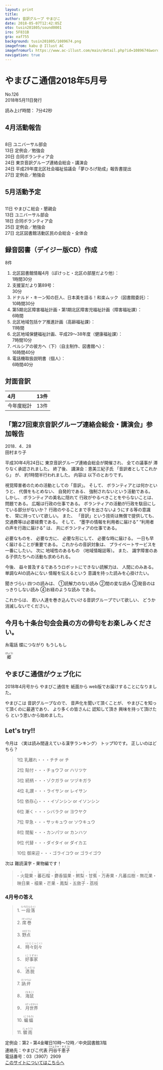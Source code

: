 ```yaml
---
layout: print
title: 
author: 音訳グループ やまびこ
date: 2018-05-07T12:42:05Z
oto: tusin201805/sound0001
iro: 5F831B
gra: eaf755
background: tusin201805/1089674.png
imagefrom: kabu @ Illust AC
imagefromurl: https://www.ac-illust.com/main/detail.php?id=1089674&word=%E7%B7%91%E3%81%AE%E3%81%8D%E3%82%89%E3%81%8D%E3%82%89%E8%83%8C%E6%99%AF%E7%B4%A0%E6%9D%90
navigation: true
---
```

   

# <span data-dur="4.096" data-begin="2.050">やまびこ通信2018年5月号</span>

<span data-dur="2.477" data-begin="6.146">No.126</span>  
<span data-dur="4.023" data-begin="8.623">2018年5月11日発行</span>

<span data-dur="1.582" data-begin="12.646">読み上げ時間：</span>
<span data-dur="2.509" data-begin="14.228">7分42秒</span>

## <span data-dur="2.55" data-begin="16.737">4月活動報告</span>

<img class="migi" src="media/tusin201805/cut1.png" alt="" />

<span data-dur="1.011" data-begin="19.287">8日</span>
<span data-dur="2.278" data-begin="20.298">ユニバーサル部会</span>  
<span data-dur="1.487" data-begin="22.576">13日</span>
<span data-dur="2.786" data-begin="24.063">定例会／勉強会</span>  
<span data-dur="1.026" data-begin="26.849">20日</span>
<span data-dur="2.46" data-begin="27.875">合同ボランティア会</span>  
<span data-dur="1.391" data-begin="30.335">24日</span>
<span data-dur="4.923" data-begin="31.726">東京音訳グループ連絡会総会・講演会</span>  
<span data-dur="1.391" data-begin="36.649">24日</span>
<span data-dur="7.124" data-begin="38.040">平成29年度北区社会福祉協議会「夢ひろげ助成」報告書提出</span>  
<span data-dur="1.628" data-begin="45.164">27日</span>
<span data-dur="2.785" data-begin="46.792">定例会／勉強会</span>

## <span data-dur="2.499" data-begin="49.577">5月活動予定</span>

<img class="migi" src="media/tusin201805/cut2.png" alt="" />

<span data-dur="1.497" data-begin="52.076">11日</span>
<span data-dur="3.339" data-begin="53.573">やまびこ総会・懇親会</span>  
<span data-dur="1.488" data-begin="56.912">13日</span>
<span data-dur="2.277" data-begin="58.400">ユニバーサル部会</span>  
<span data-dur="1.536" data-begin="60.677">18日</span>
<span data-dur="2.459" data-begin="62.213">合同ボランティア会</span>  
<span data-dur="1.496" data-begin="64.672">25日</span>
<span data-dur="2.785" data-begin="66.168">定例会／勉強会</span>  
<span data-dur="1.627" data-begin="68.953">27日</span>
<span data-dur="5.308" data-begin="70.580">北区図書館活動区民の会総会・全体会</span>

## <span data-dur="3.853" data-begin="75.888">録音図書（デイジー版CD）作成</span>

<span data-dur="1.671" data-begin="79.741">8件</span>

1. <span data-dur="5.601" data-begin="82.303">北区図書館情報4月（ぽけっと・北区の部屋だより他）：</span>  
<span data-dur="2.462" data-begin="87.904">1時間30分</span>
2. <span data-dur="2.769" data-begin="91.085">支援室だより第89号：</span>  
<span data-dur="1.901" data-begin="93.854">30分</span>
3. <span data-dur="1.569" data-begin="96.652">ドナルド・キーン</span><span data-dur="1.354" data-begin="98.221">知の巨人、</span><span data-dur="1.666" data-begin="99.575">日本美を語る！</span><span data-dur="1.34" data-begin="101.241">和楽ムック</span><span data-dur="1.555" data-begin="102.581">（図書館委託）：</span>  
<span data-dur="2.479" data-begin="104.136">10時間30分</span>
4. <span data-dur="1.181" data-begin="107.465">第5期</span><span data-dur="2.582" data-begin="108.646">北区障害福祉計画・</span><span data-dur="1.245" data-begin="111.228">第1期</span><span data-dur="2.676" data-begin="112.473">北区障害児福祉計画</span><span data-dur="1.649" data-begin="115.149">（障害福祉課）：</span>  
<span data-dur="1.833" data-begin="116.798">6時間</span>
5. <span data-dur="3.197" data-begin="119.365">北区地域包括ケア推進計画</span><span data-dur="1.51" data-begin="122.562">（高齢福祉課）：</span>  
<span data-dur="2.063" data-begin="124.072">11時間</span>
6. <span data-dur="2.731" data-begin="127.026">北区地域保健福祉計画、</span><span data-dur="2.963" data-begin="129.757">平成29～38年度</span><span data-dur="1.564" data-begin="132.720">（健康福祉課）：</span>  
<span data-dur="2.229" data-begin="134.284">7時間10分</span>
7. <span data-dur="1.758" data-begin="137.379">ペルシアの彼方へ</span><span data-dur="0.725" data-begin="139.137">（下）</span><span data-dur="1.523" data-begin="139.862">（自主制作、</span><span data-dur="1.322" data-begin="141.385">図書館へ）：</span>  
<span data-dur="2.672" data-begin="142.707">16時間40分</span>
8. <span data-dur="2.796" data-begin="146.284">電話機取扱説明書</span><span data-dur="0.987" data-begin="149.080">（個人）：</span>  
<span data-dur="2.47" data-begin="150.067">6時間40分</span>

## <span data-dur="2.099" data-begin="152.537">対面音訳</span>

|<span data-dur="1.12" data-begin="154.636">4月</span>|<span data-dur="1.974" data-begin="155.756">13件</span>|
|:---|---:|
|<span data-dur="1.779" data-begin="157.730">今年度総計</span>|<span data-dur="1.975" data-begin="159.509">13件</span>|

## <span data-dur="1.783" data-begin="161.484">「第27回</span><span data-dur="3.183" data-begin="163.267">東京音訳グループ連絡会</span><span data-dur="2.102" data-begin="166.450">総会・講演会」</span><span data-dur="2.109" data-begin="168.552">参加報告</span>

<span data-dur="3.525" data-begin="170.661">2018．4．28</span>  
<span data-dur="1.875" data-begin="174.186">田村まり子</span>

<span data-dur="3.279" data-begin="176.061">平成30年4月24日に</span>
<span data-dur="4.745" data-begin="179.340">東京音訳グループ連絡会総会が開催され、</span>
<span data-dur="1.615" data-begin="184.085">全ての議事が</span>
<span data-dur="3.488" data-begin="185.700">滞りなく承認されました。</span>
<span data-dur="1.306" data-begin="189.188">終了後、</span>
<span data-dur="2.35" data-begin="190.494">講演会：恵美三紀子氏</span>
<span data-dur="2.033" data-begin="192.844">「音訳者としてこれから」</span>
<span data-dur="0.764" data-begin="194.877">が、</span>
<span data-dur="3.487" data-begin="195.641">約1時間半行われました。</span>
<span data-dur="1.298" data-begin="199.128">内容は</span>
<span data-dur="2.953" data-begin="200.426">以下のとおりです。</span>

<span data-dur="4.199" data-begin="203.379">視覚障害者のための活動としての「音訳」。</span>
<span data-dur="1.05" data-begin="207.578">そして、</span>
<span data-dur="2.436" data-begin="208.628">ボランティアとは何かというと、</span>
<span data-dur="1.894" data-begin="211.064">代償をもとめない、</span>
<span data-dur="1.666" data-begin="212.958">自発的である、</span>
<span data-dur="3.377" data-begin="214.624">強制されないという活動である。</span>
<span data-dur="1.038" data-begin="218.001">しかし、</span>
<span data-dur="2.311" data-begin="219.039">ボランティアの美名に隠れて</span>
<span data-dur="2.854" data-begin="221.350">行政がやるべきことをやらないことは、</span>
<span data-dur="2.256" data-begin="224.204">問題である。</span>
<span data-dur="3.235" data-begin="226.460">広報は行政の仕事である。</span>
<span data-dur="4.565" data-begin="229.695">ボランティアの活動が行政を駄目にしている部分がないか？</span>
<span data-dur="4.198" data-begin="234.260">行政のやることまで手を出さないようにする等の意識を、</span>
<span data-dur="2.883" data-begin="238.458">常に持っていて欲しい。</span>
<span data-dur="0.845" data-begin="241.341">また、</span>
<span data-dur="3.67" data-begin="242.186">「音訳」という技術は無償で提供しても、</span>
<span data-dur="3.389" data-begin="245.856">交通費等は必要経費である。</span>
<span data-dur="1.049" data-begin="249.245">そして、</span>
<span data-dur="2.659" data-begin="250.294">&ldquo;墨字の情報を利用者に届ける&rdquo;</span>
<span data-dur="2.591" data-begin="252.953">&ldquo;利用者の声を行政に届ける&rdquo;</span>
<span data-dur="0.733" data-begin="255.544">は、</span>
<span data-dur="3.641" data-begin="256.277">共にボランティアの仕事である。</span>

<span data-dur="1.601" data-begin="259.918">必要なものを、</span>
<span data-dur="1.653" data-begin="261.519">必要な方に、</span>
<span data-dur="1.986" data-begin="263.172">必要な形にして、</span>
<span data-dur="2.832" data-begin="265.158">必要な時に届ける。</span>
<span data-dur="3.945" data-begin="267.990">一日も早く届けることが重要である。</span>
<span data-dur="2.263" data-begin="271.935">これからの音訳対象は、</span>
<span data-dur="3.486" data-begin="274.198">プライベートサービスを一番にしたい。</span>
<span data-dur="1.017" data-begin="277.684">次に</span>
<span data-dur="1.865" data-begin="278.701">地域性のあるもの</span>
<span data-dur="2.643" data-begin="280.566">（地域情報誌等）。</span>
<span data-dur="0.845" data-begin="283.209">また、</span>
<span data-dur="5.084" data-begin="284.054">識字障害のある子供たちへの活動も求められる。</span>

<span data-dur="0.976" data-begin="289.138">今後、</span>
<span data-dur="4.195" data-begin="290.114">益々普及するであろうロボットにできない読解力は、</span>
<span data-dur="2.497" data-begin="294.309">人間にのみある。</span>
<span data-dur="2.522" data-begin="296.806">単調なAIの読みにない</span>
<span data-dur="2.087" data-begin="299.328">情報を伝えるという</span>
<span data-dur="3.885" data-begin="301.415">意識を持った読みを心掛けたい。</span>

<span data-dur="1.279" data-begin="305.300">聞きづらい</span>
<span data-dur="1.548" data-begin="306.579">四つの読みは、</span>
<span data-dur="2.683" data-begin="308.127">①読解力のない読み</span>
<span data-dur="2.168" data-begin="310.810">②間の変な読み</span>
<span data-dur="2.985" data-begin="312.978">③発音のはっきりしない読み</span>
<span data-dur="2.453" data-begin="315.963">④お経のような読み</span>
<span data-dur="1.86" data-begin="318.416">である。</span>

<span data-dur="1.283" data-begin="320.276">これからは、</span>
<span data-dur="4.312" data-begin="321.559">若い人達を巻き込んでいける音訳グループでいて欲しい、</span>
<span data-dur="3.692" data-begin="325.871">どうか消滅しないでください。</span>

## <span data-dur="1.317" data-begin="329.563">今月も</span><span data-dur="5.52" data-begin="330.880">十条台句会会員の方の俳句をお楽しみください。</span>

<span data-dur="5.436" data-begin="336.400"><span data-dur="1.642" data-begin="341.836">糸電話</span> <span data-dur="1.917" data-begin="343.478">蝶につながり</span> <span data-dur="1.876" data-begin="345.395">もうしもし</span></span>

<span class="haigo" data-dur="2.406" data-begin="347.271"><ruby>郷<rt>(きょう)</rt></ruby></span>


## <span data-dur="2.857" data-begin="349.677">やまびこ通信がウェブ化に</span>

<span data-dur="2.535" data-begin="352.534">2018年4月号から</span>
<span data-dur="1.865" data-begin="355.069">やまびこ通信を</span>
<span data-dur="1.342" data-begin="356.934">紙面から</span>
<span data-dur="4.117" data-begin="358.276">web版でお届けすることになりました。</span>

<span data-dur="1.358" data-begin="362.393">やまびこは</span>
<span data-dur="1.875" data-begin="363.751">音訳グループなので、</span>
<span data-dur="2.482" data-begin="365.626">音声化を聞いて頂くことが、</span>
<span data-dur="3.019" data-begin="368.108">やまびこを知って頂くのに最適であり、</span>
<span data-dur="2.406" data-begin="371.127">より多くの皆さんに</span>
<span data-dur="1.727" data-begin="373.533">認知して頂き</span>
<span data-dur="2.292" data-begin="375.260">興味を持って頂けたら</span>
<span data-dur="3.537" data-begin="377.552">という思いから始めました。</span>

## <span data-dur="1.749" data-begin="381.089">Let's try!!</span>

<span data-dur="1.334" data-begin="382.838">今月は</span>
<span data-dur="3.019" data-begin="384.172">〈実は読み間違えている漢字ランキング〉</span>
<span data-dur="2.782" data-begin="387.191">トップ10です。</span>
<span data-dur="3.245" data-begin="389.973">正しいのはどちら？</span>
<span data-dur="2.815" data-begin="393.218"><!--問題の読み上げは省略--></span>

<blockquote markdown="1">
1位 乳離れ・・・チチ or チ

2位 貼付・・・チョウフ or ハリツケ

3位 続柄・・・ゾクガラ or ツヅキガラ

4位 礼讃・・・ライサン or レイサン

5位 依存心・・・イゾンシン or イソンシン

6位 漸く・・・シバラク or ヨウヤク

7位 早急・・・サッキュウ or ソウキュウ

8位 間髪・・・カンパツ or カンハツ

9位 代替・・・ダイタイ or ダイカエ

10位 御来迎・・・ゴライコウ or ゴライゴウ
</blockquote>

<span data-dur="1.044" data-begin="396.033">次は</span>
<span data-dur="3.103" data-begin="397.077">難読漢字・果物編です！</span>
<span data-dur="2.815" data-begin="400.180"><!--問題の読み上げは省略--></span>

<blockquote markdown="1">
- <ruby>火龍果<rt>(　　　)</rt></ruby><img class="migi" src="media/tusin201805/cut3.png" alt="" />
- <ruby>蕃石榴<rt>(　　　)</rt></ruby>
- <ruby>麝香猫果<rt>(　　　　)</rt></ruby>
- <ruby>鰐梨<rt>(　　)</rt></ruby>
- <ruby>甘蕉<rt>(　　)</rt></ruby>
- <ruby>万寿果・凡蕃瓜樹<rt>(　　　　　　　　)</rt></ruby>
- <ruby>無花果・映日果<rt>(　　　　　　　)</rt></ruby>
- <ruby>檬果・芒果<rt>(　　　　　)</rt></ruby>
- <ruby>鳳梨<rt>(　　)</rt></ruby>
- <ruby>五斂子<rt>(　　　)</rt></ruby>
- <ruby>茘枝<rt>(　　)</rt></ruby>
</blockquote>

### <span data-dur="2.336" data-begin="402.995">4月号の答え</span>

<blockquote markdown="1">
<span data-dur="0.89" data-begin="405.331">1.</span>
<span data-dur="1.871" data-begin="406.221"><ruby>一段落<rt>(いちだんらく)</rt></ruby></span>

<span data-dur="0.718" data-begin="408.092">2.</span>
<span data-dur="1.677" data-begin="408.810"><ruby>席巻<rt>(せっけん)</rt></ruby></span>

<span data-dur="0.896" data-begin="410.487">3.</span>
<span data-dur="1.572" data-begin="411.383"><ruby>野点<rt>(のだて)</rt></ruby></span>

<span data-dur="0.85" data-begin="412.955">4．</span>
<span data-dur="1.996" data-begin="413.805"><ruby>時々刻々<rt>(じじこっこく)</rt></ruby></span>

<span data-dur="0.733" data-begin="415.801">5．</span>
<span data-dur="1.597" data-begin="416.534"><ruby>好事家<rt>(こうずか)</rt></ruby></span>

<span data-dur="0.891" data-begin="418.131">6．</span>
<span data-dur="1.597" data-begin="419.022"><ruby>洒脱<rt>(しゃだつ)</rt></ruby></span>

<span data-dur="0.866" data-begin="420.619">7.</span>
<span data-dur="1.632" data-begin="421.485"><ruby>訥弁<rt>(とつべん)</rt></ruby></span>

<span data-dur="0.906" data-begin="423.117">8．</span>
<span data-dur="1.551" data-begin="424.023"><ruby>海鼠<rt>(なまこ)</rt></ruby></span>

<span data-dur="0.855" data-begin="425.574">9．</span>
<span data-dur="1.792" data-begin="426.429"><ruby>月世界<rt>(げっせかい)</rt></ruby></span>

<span data-dur="0.838" data-begin="428.221">10.</span>
<span data-dur="1.581" data-begin="429.059"><ruby>蝙蝠<rt>(こうもり)</rt></ruby></span>

<span data-dur="1.218" data-begin="430.640">11.</span>
<span data-dur="1.596" data-begin="431.858"><ruby>驟雨<rt>(しゅうう)</rt></ruby></span>
</blockquote>

<span data-dur="6.967" data-begin="433.454">定例会：第2・第4金曜日10時～12時／中央図書館3階</span>  
<span data-dur="4.324" data-begin="440.421">連絡先：やまびこ代表 <ruby>円谷千恵子<rt>(ツムラヤ・チエコ)</rt></ruby></span>  
<span data-dur="5.372" data-begin="444.745">電話番号：03（3907）2909</span>  
<span data-dur="2.383" data-begin="450.117"><a href="mailto:ymbk2016ml@gmail.com?Subject=やまびこウェブサイトについて" data-dur="2.252" data-begin="452.500">このサイトについてはこちらへ</a></span>
<span data-dur="5.897" data-begin="454.752"><!--以上でやまびこ通信2018年5月号を終わります。--></span>

